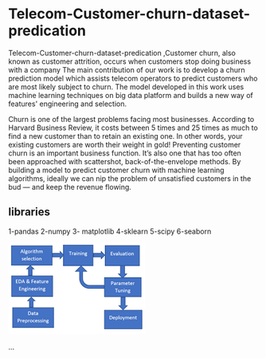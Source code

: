 # Telecom-Customer-churn-dataset-predication
Telecom-Customer-churn-dataset-predication ,Customer churn, also known as customer attrition, occurs when customers stop doing business with a company
The main contribution of our work is to develop a churn prediction model which assists telecom operators to predict customers who are most likely subject to churn. The model developed in this work uses machine learning techniques on big data platform and builds a new way of features' engineering and selection.

Churn is one of the largest problems facing most businesses. According to Harvard Business Review, it costs between 5 times and 25 times as much to find a new customer than to retain an existing one. In other words, your existing customers are worth their weight in gold!
Preventing customer churn is an important business function. It’s also one that has too often been approached with scattershot, back-of-the-envelope methods. By building a model to predict customer churn with machine learning algorithms, ideally we can nip the problem of unsatisfied customers in the bud — and keep the revenue flowing.
## libraries
1-pandas
2-numpy
3- matplotlib
4-sklearn
5-scipy
6-seaborn


![chrun_3](image/chrun_3.png)







...















